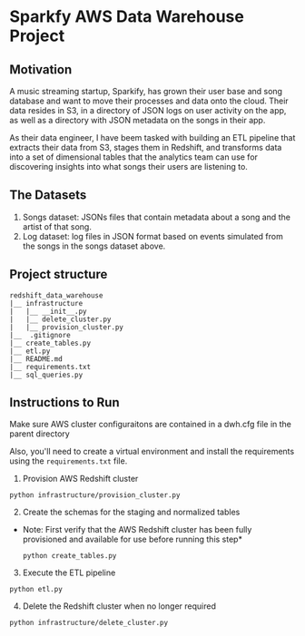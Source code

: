 # Sparkfy AWS Data Warehouse Project

## Motivation

A music streaming startup, Sparkify, has grown their user base and song database and want to move their processes and data onto the cloud. Their data resides in S3, in a directory of JSON logs on user activity on the app, as well as a directory with JSON metadata on the songs in their app.

As their data engineer, I have beem tasked with building an ETL pipeline that extracts their data from S3, stages them in Redshift, and transforms data into a set of dimensional tables that the analytics team can use for discovering insights into what songs their users are listening to.

## The Datasets

1. Songs dataset: JSONs files that contain metadata about a song and the artist of that song.
2. Log dataset:   log files in JSON format based on events simulated from the songs in the songs dataset above.

## Project structure

```
redshift_data_warehouse
|__ infrastructure
|   |__ __init__.py
|   |__ delete_cluster.py
|   |__ provision_cluster.py
|__  .gitignore
|__ create_tables.py
|__ etl.py
|__ README.md
|__ requirements.txt
|__ sql_queries.py
```

## Instructions to Run

Make sure AWS cluster configuraitons are contained in a dwh.cfg file in the parent directory

Also, you'll need to create a virtual environment and install the requirements using the `requirements.txt` file.

1. Provision AWS Redshift cluster

  `python infrastructure/provision_cluster.py`

2. Create the schemas for the staging and normalized tables

* Note: First verify that the AWS Redshift cluster has been fully provisioned and available for use before running this step*

  `python create_tables.py`

3. Execute the ETL pipeline

  `python etl.py`

4. Delete the Redshift cluster when no longer required

  `python infrastructure/delete_cluster.py`
